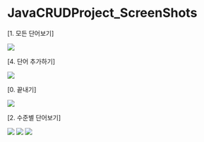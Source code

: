 # JavaCRUDProject_ScreenShots

[1. 모든 단어보기]


<img src = 'https://user-images.githubusercontent.com/100747281/188354715-39bb88c4-97b6-437b-b9c9-4b5134bfb9ef.png'>


[4. 단어 추가하기]


<img src = 'https://user-images.githubusercontent.com/100747281/188354694-1365a2a7-3a66-4948-806a-0db9bfd86e6e.png'>


[0. 끝내기]


<img src = 'https://user-images.githubusercontent.com/100747281/188354715-39bb88c4-97b6-437b-b9c9-4b5134bfb9ef.png'>


[2. 수준별 단어보기]

<img src = 'https://user-images.githubusercontent.com/100747281/190309423-2ee0c2cf-e925-46cd-b880'>

<img src = 'https://user-images.githubusercontent.com/100747281/190309456-96d4ea0c-93a5-4735-9c6d'>

<img src = 'https://user-images.githubusercontent.com/100747281/190309471-59519a49-64a3-48f3-ae7c-8f74cbd9fd20.png'>
